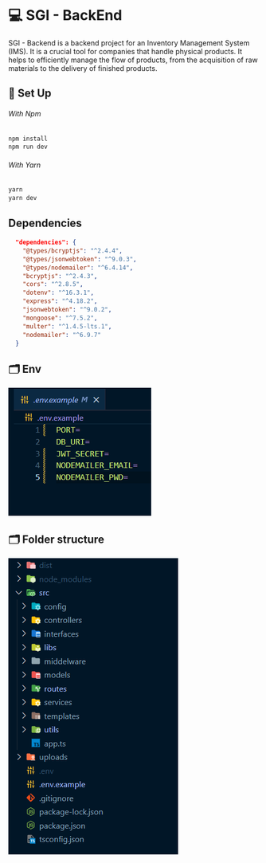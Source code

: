 # 💻 SGI - BackEnd 

SGI - Backend is a backend project for an Inventory Management System (IMS). It is a crucial tool for companies that handle physical products. It helps to efficiently manage the flow of products, from the acquisition of raw materials to the delivery of finished products.

## 📒 Set Up

###### With Npm
```bash
npm install
npm run dev
```
###### With Yarn
```bash
yarn
yarn dev
```
## Dependencies
```json
  "dependencies": {
    "@types/bcryptjs": "^2.4.4",
    "@types/jsonwebtoken": "^9.0.3",
    "@types/nodemailer": "^6.4.14",
    "bcryptjs": "^2.4.3",
    "cors": "^2.8.5",
    "dotenv": "^16.3.1",
    "express": "^4.18.2",
    "jsonwebtoken": "^9.0.2",
    "mongoose": "^7.5.2",
    "multer": "^1.4.5-lts.1",
    "nodemailer": "^6.9.7"
  }
```

## 🗂️ Env
![Environment](/readme/ExampleEnv.png)

## 🗂️ Folder structure
![Folder Structure](/readme/Folder.png)

